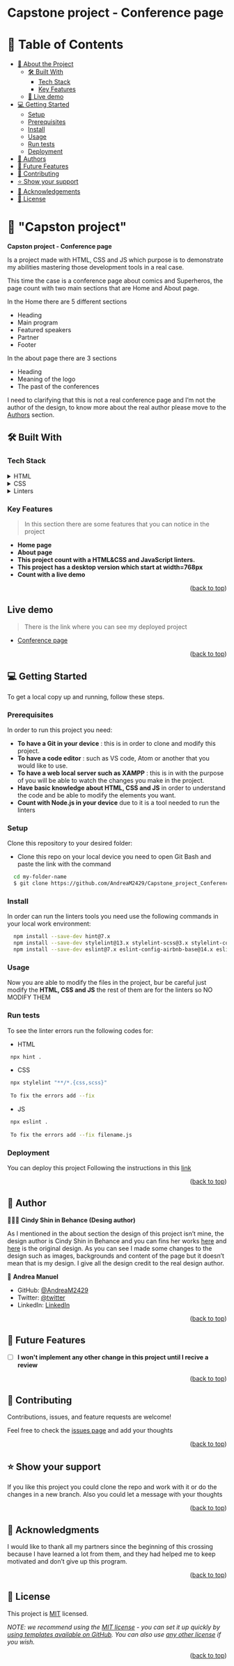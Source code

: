 # Capstone project - Conference page
<a name="readme-top"></a>

# 📗 Table of Contents

- [📖 About the Project](#about-project)
  - [🛠 Built With](#built-with)
    - [Tech Stack](#tech-stack)
    - [Key Features](#key-features)
  - [🚀 Live demo](#live-demo)
- [💻 Getting Started](#getting-started)
  - [Setup](#setup)
  - [Prerequisites](#prerequisites)
  - [Install](#install)
  - [Usage](#usage)
  - [Run tests](#run-tests)
  - [Deployment](#deployment)
- [👥 Authors](#authors)
- [🔭 Future Features](#future-features)
- [🤝 Contributing](#contributing)
- [⭐️ Show your support](#support)
- [🙏 Acknowledgements](#acknowledgements)
- [📝 License](#license)


# 📖 "Capston project" <a name="about-project"></a>

**Capston project - Conference page** 

Is a project made with HTML, CSS and JS which purpose is to demonstrate my abilities mastering those development tools in a real case. 

This time the case is a conference page about comics and Superheros, the page count with two main sections that are Home and About page. 

In the Home there are 5 different sections
<ul>
  <li>Heading</li>
  <li>Main program</li>
  <li>Featured speakers</li>
  <li>Partner</li>
  <li>Footer</li>
</ul>

In the about page there are 3 sections

<ul>
  <li>Heading</li>
  <li>Meaning of the logo</li>
  <li>The past of the conferences</li>
</ul>

I need to clarifying that this is not a real conference page and I’m not the author of the design, to know more about the real author please move to the [Authors](#authors) section.


## 🛠 Built With <a name="built-with"></a>

### Tech Stack <a name="tech-stack"></a>

<details>
  <summary>HTML</summary>
  <ul>
    <li>This project use <a href="https://github.com/microverseinc/curriculum-html-css/blob/main/html5.md">HTML.</a></li>
  </ul>
</details>

<details>
  <summary>CSS</summary>
  <ul>
    <li>The <a href="https://github.com/microverseinc/curriculum-html-css/blob/main/html5.md">CSS</a> is used to provide the design in the whole page.</li>
  </ul>
</details>

<details>
  <summary>Linters</summary>
  <ul>
    <li>The <a href="https://github.com/microverseinc/linters-config">Linters</a> are tools that help us to check and solve the errors in the code</li>
    This project count with three linters: 
    <ul>
      <li>HTML</li>
      <li>CSS</li>
      <li>JavaScript</li>
    </ul>
  </ul>
</details>


### Key Features <a name="key-features"></a>

> In this section there are some features that you can notice in the project

- **Home page**
- **About page**
- **This project count with a HTML&CSS and JavaScript linters.**
- **This project has a desktop version which start at width=768px**
- **Count with a live demo**

<p align="right">(<a href="#readme-top">back to top</a>)</p>

## Live demo <a name="live-demo"></a> 

> There is the link where you can see my deployed project

- [Conference page](https://andream2429.github.io/Capstone_project_Conference_page/)

<p align="right">(<a href="#readme-top">back to top</a>)</p>

## 💻 Getting Started <a name="getting-started"></a>

To get a local copy up and running, follow these steps.

### Prerequisites

In order to run this project you need:
- **To have a Git in your device** : this is in order to clone and modify this project.
- **To have a code editor** :  such as VS code, Atom or another that you would like to use.
- **To have a web local server such as XAMPP** : this is in with the purpose of you will be able to watch the changes you make in the project.
- **Have basic knowledge about HTML, CSS and JS** in order to understand the code and be able to modify the elements you want.
- **Count with Node.js in your device** due to it is a tool needed to run the linters


### Setup

Clone this repository to your desired folder:

- Clone this repo on your local device you need to open Git Bash and paste the link with the command
```sh
  cd my-folder-name
  $ git clone https://github.com/AndreaM2429/Capstone_project_Conference_page
```


### Install

In order can run the linters tools you need use the following commands in your local work environment:

```sh
  npm install --save-dev hint@7.x
  npm install --save-dev stylelint@13.x stylelint-scss@3.x stylelint-config-standard@21.x stylelint-csstree-validator@1.x
  npm install --save-dev eslint@7.x eslint-config-airbnb-base@14.x eslint-plugin-import@2.x babel-eslint@10.x
```

### Usage

Now you are able to modify the files in the project, bur be careful just modify the **HTML, CSS and JS** the rest of them are for the linters so NO MODIFY THEM


### Run tests

To see the linter errors run the following codes for:

- HTML

```sh
 npx hint .
```

- CSS

```sh
 npx stylelint "**/*.{css,scss}"
  
 To fix the errors add --fix
```

- JS

```sh
 npx eslint .
  
 To fix the errors add --fix filename.js
```


### Deployment

You can deploy this project Following the instructions in this [link](https://pages.github.com/)

<p align="right">(<a href="#readme-top">back to top</a>)</p>


## 👥 Author <a name="authors"></a>

🌟👤🌟 **Cindy Shin in Behance (Desing author)**

As I mentioned in the about section the design of this project isn’t mine, the design author is Cindy Shin in Behance and you can fins her works [here]( https://www.behance.net/adagio07) and [here]( https://www.behance.net/gallery/29845175/CC-Global-Summit-2015) is the original design.
As you can see I made some changes to the design such as images, backgrounds and content of the page but it doesn’t mean that is my design. I give all the design credit to the real design author. 


👤 **Andrea Manuel**

- GitHub: [@AndreaM2429](https://github.com/AndreaM2429)
- Twitter: [@twitter](https://twitter.com/AndreaManuelOr1)
- LinkedIn: [LinkedIn](https://www.linkedin.com/in/andrea-manuel-2b075026a/)

<p align="right">(<a href="#readme-top">back to top</a>)</p>


## 🔭 Future Features <a name="future-features"></a>

- [ ] **I won't implement any other change in this project until I recive a review**

<p align="right">(<a href="#readme-top">back to top</a>)</p>


## 🤝 Contributing <a name="contributing"></a>

Contributions, issues, and feature requests are welcome!

Feel free to check the [issues page](../../issues/) and add your thoughts

<p align="right">(<a href="#readme-top">back to top</a>)</p>


## ⭐️ Show your support <a name="support"></a>

If you like this project you could clone the repo and work with it or do the changes in a new branch. Also you could let a message with your thoughts

<p align="right">(<a href="#readme-top">back to top</a>)</p>


## 🙏 Acknowledgments <a name="acknowledgements"></a>

I would like to thank all my partners since the beginning of this crossing because I have learned a lot from them, and they had helped me to keep motivated and don’t give up this program.

<p align="right">(<a href="#readme-top">back to top</a>)</p>


## 📝 License <a name="license"></a>

This project is [MIT](./LICENSE) licensed.

_NOTE: we recommend using the [MIT license](https://choosealicense.com/licenses/mit/) - you can set it up quickly by [using templates available on GitHub](https://docs.github.com/en/communities/setting-up-your-project-for-healthy-contributions/adding-a-license-to-a-repository). You can also use [any other license](https://choosealicense.com/licenses/) if you wish._

<p align="right">(<a href="#readme-top">back to top</a>)</p>
